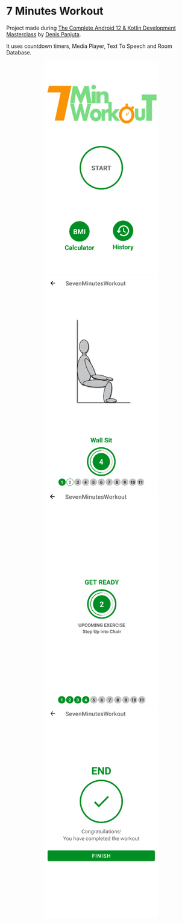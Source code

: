 # 7 Minutes Workout

Project made during [The Complete Android 12 & Kotlin Development Masterclass](https://www.udemy.com/course/android-kotlin-developer/) by [Denis Panjuta](https://www.udemy.com/user/denispanjuta/).

It uses countdown timers, Media Player, Text To Speech and Room Database.

<div align="center">
    <img src="docs/main.png" width="300">
    <img src="docs/exercise.png" width="300">
    <img src="docs/wait.png" width="300">
    <img src="docs/finish.png" width="300">
</div>